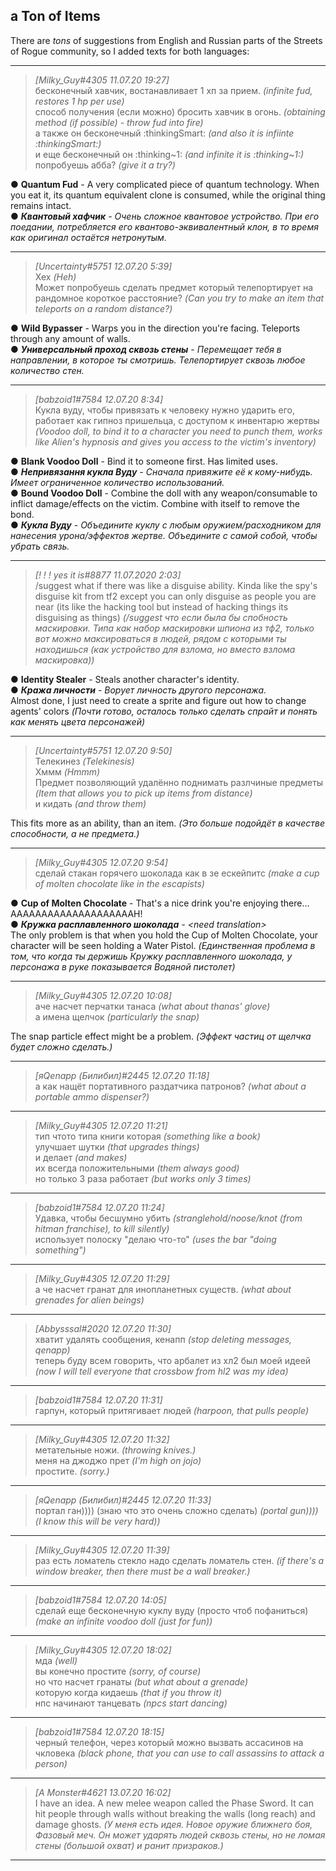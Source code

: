 ﻿## a Ton of Items ##

There are *tons* of suggestions from English and Russian parts of the Streets of Rogue community, so I added texts for both languages:

***
> *[Milky_Guy#4305 11.07.20 19:27]*<br/>
> бесконечный хавчик, востанавливает 1 хп за прием. *(infinite fud, restores 1 hp per use)*<br/>
> способ получения (если можно) бросить хавчик в огонь. *(obtaining method (if possible) - throw fud into fire)*<br/>
> а также он бесконечный :thinkingSmart: *(and also it is infiinte :thinkingSmart:)*<br/>
> и еще бесконечный он :thinking\~1: *(and infinite it is :thinking\~1:)*<br/>
> попробуешь абба? *(give it a try?)*<br/>

● **Quantum Fud** - A very complicated piece of quantum technology. When you eat it, its quantum equivalent clone is consumed, while the original thing remains intact.<br/>
● ***Квантовый хафчик** - Очень сложное квантовое устройство. При его поедании, потребляется его квантово-эквивалентный клон, в то время как оригинал остаётся нетронутым.*<br/>
***
> *[Uncertainty#5751 12.07.20 5:39]*<br/>
> Хех *(Heh)*<br/>
> Может попробуешь сделать предмет который телепортирует на рандомное короткое расстояние? *(Can you try to make an item that teleports on a random distance?)*<br/>

● **Wild Bypasser** - Warps you in the direction you're facing. Teleports through any amount of walls.<br/>
● ***Универсальный проход сквозь стены** - Перемещает тебя в направлении, в которое ты смотришь. Телепортирует сквозь любое количество стен.*<br/>
***
> *[babzoid1#7584 12.07.20 8:34]*<br/>
> Кукла вуду, чтобы привязать к человеку нужно ударить его, работает как гипноз пришельца, с доступом к инвентарю жертвы *(Voodoo doll, to bind it to a character you need to punch them, works like Alien's hypnosis and gives you access to the victim's inventory)*<br/>

● **Blank Voodoo Doll** - Bind it to someone first. Has limited uses.<br/>
● ***Непривязання кукла Вуду** - Сначала привяжите её к кому-нибудь. Имеет ограниченное количество использований.*<br/>
● **Bound Voodoo Doll** - Combine the doll with any weapon/consumable to inflict damage/effects on the victim. Combine with itself to remove the bond.<br/>
● ***Кукла Вуду** - Объедините куклу с любым оружием/расходником для нанесения урона/эффектов жертве. Объедините с самой собой, чтобы убрать связь.*<br/>
***
> *[! ! ! yes it is#8877 11.07.2020 2:03]*<br/>
> /suggest what if there was like a disguise ability. Kinda like the spy's disguise kit from tf2 except you can only disguise as people you are near (its like the hacking tool but instead of hacking things its disguising as things) *(/suggest что если была бы спобность маскировки. Типа как набор маскировки шпиона из тф2, только вот можно максироваться в людей, рядом с которыми ты находишься (как устройство для взлома, но вместо взлома маскировка))*<br/>

● **Identity Stealer** - Steals another character's identity.<br/>
● ***Кража личности** - Ворует личность другого персонажа.*<br/>
Almost done, I just need to create a sprite and figure out how to change agents' colors *(Почти готово, осталось только сделать спрайт и понять как менять цвета персонажей)*<br/>
***
> *[Uncertainty#5751 12.07.20 9:50]*<br/>
> Телекинез *(Telekinesis)*<br/>
> Хммм *(Hmmm)*<br/>
> Предмет позволяющий удалённо поднимать разлчиные предметы *(Item that allows you to pick up items from distance)*<br/>
> и кидать *(and throw them)*<br/>

This fits more as an ability, than an item. *(Это больше подойдёт в качестве способности, а не предмета.)*<br/>
***
> *[Milky_Guy#4305 12.07.20 9:54]*<br/>
> сделай стакан горячего шоколада как в зе ескейпитс *(make a cup of molten chocolate like in the escapists)*<br/>

● **Cup of Molten Chocolate** - That's a nice drink you're enjoying there... AAAAAAAAAAAAAAAAAAAAH!<br/>
● ***Кружка расплавленного шоколада** - \<need translation\>*<br/>
The only problem is that when you hold the Cup of Molten Chocolate, your character will be seen holding a Water Pistol. *(Единственная проблема в том, что когда ты держишь Кружку расплавленного шоколада, у персонажа в руке показывается Водяной пистолет)*<br/>
***
> *[Milky_Guy#4305 12.07.20 10:08]*<br/>
> аче насчет перчатки танаса *(what about thanas' glove)*<br/>
> а имена щелчок *(particularly the snap)*<br/>

The snap particle effect might be a problem. *(Эффект частиц от щелчка будет сложно сделать.)*<br/>
***
> *[яQenapp (Билибил)#2445 12.07.20 11:18]*<br/>
> а как нащёт портативного раздатчика патронов? *(what about a portable ammo dispenser?)*<br/>
***
> *[Milky_Guy#4305 12.07.20 11:21]*<br/>
> тип чтото типа книги которая *(something like a book)*<br/>
> улучшает шутки *(that upgrades things)*<br/>
> и делает *(and makes)*<br/>
> их всегда положительными *(them always good)*<br/>
> но только 3 раза работает *(but works only 3 times)*<br/>
***
> *[babzoid1#7584 12.07.20 11:24]*<br/>
> Удавка, чтобы бесшумно убить *(stranglehold/noose/knot (from hitman franchise), to kill silently)*<br/>
> использует полоску "делаю что-то" *(uses the bar "doing something")*<br/>
***
> *[Milky_Guy#4305 12.07.20 11:29]*<br/>
> а че насчет гранат для инопланетных существ. *(what about grenades for alien beings)*<br/>
***
> *[Abbysssal#2020 12.07.20 11:30]*<br/>
> хватит удалять сообщения, кенапп *(stop deleting messages, qenapp)*<br/>
> теперь буду всем говорить, что арбалет из хл2 был моей идеей *(now I will tell everyone that crossbow from hl2 was my idea)*<br/>
***
> *[babzoid1#7584 12.07.20 11:31]*<br/>
> гарпун, который притягивает людей *(harpoon, that pulls people)*<br/>
***
> *[Milky_Guy#4305 12.07.20 11:32]*<br/>
> метательные ножи. *(throwing knives.)*<br/>
> меня на джоджо прет *(I'm high on jojo)*<br/>
> простите. *(sorry.)*<br/>
***
> *[яQenapp (Билибил)#2445 12.07.20 11:33]*<br/>
> портал ган)))) (знаю что это очень сложно сделать) *(portal gun)))) (I know this will be very hard))*<br/>
***
> *[Milky_Guy#4305 12.07.20 11:39]*<br/>
раз есть ломатель стекло надо сделать ломатель стен. *(if there's a window breaker, then there must be a wall breaker.)*<br/>
***
> *[babzoid1#7584 12.07.20 14:05]*<br/>
> сделай еще бесконечную куклу вуду (просто чтоб пофаниться) *(make an infinite voodoo doll (just for fun))*<br/>
***
> *[Milky_Guy#4305 12.07.20 18:02]*<br/>
> мда *(well)*<br/>
> вы конечно простите *(sorry, of course)*<br/>
> но что насчет гранаты *(but what about a grenade)*<br/>
> которую когда кидаешь *(that if you throw it)*<br/>
> нпс начинают танцевать *(npcs start dancing)*<br/>
***
> *[babzoid1#7584 12.07.20 18:15]*<br/>
> черный телефон, через который можно вызвать ассасинов на чкловека *(black phone, that you can use to call assassins to attack a person)*<br/>
***
> *[A Monster#4621 13.07.20 16:02]*<br/>
I have an idea. A new melee weapon called the Phase Sword. It can hit people through walls without breaking the walls (long reach) and damage ghosts. *(У меня есть идея. Новое оружие ближнего боя, Фазовый меч. Он может ударять людей сквозь стены, но не ломая стены (большой охват) и ранит призраков.)*<br/>
***








